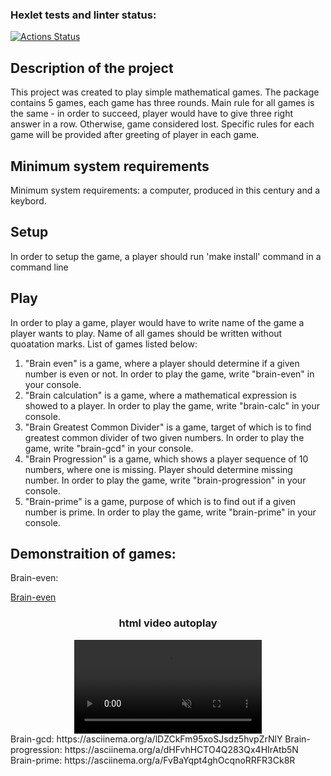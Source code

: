 ### Hexlet tests and linter status:
[![Actions Status](https://github.com/Zyabridos/fullstack-javascript-project-44/workflows/hexlet-check/badge.svg)](https://github.com/Zyabridos/fullstack-javascript-project-44/actions)

## Description of the project
This project was created to play simple mathematical games. The package contains 5 games, each game has three rounds. Main rule for all games is the same - in order to succeed, player would have to give three right answer in a row. Otherwise, game considered lost. Specific rules for each game will be provided after greeting of player in each game.
## Minimum system requirements
Minimum system requirements: a computer, produced in this century and a keybord.
## Setup
In order to setup the game, a player should run 'make install' command in a command line

## Play
In order to play a game, player would have to write name of the game a player wants to play. Name of all games should be written without quoatation marks. List of games listed below:
  1. "Brain even" is a game, where a player should determine if a given number is even or not. In order to play the game, write "brain-even" in your console.
  2. "Brain calculation" is a game, where a mathematical expression is showed to a player. In order to play the game, write "brain-calc" in your console. 
  3. "Brain Greatest Common Divider" is a game, target of which is to find greatest common divider of two given numbers. In order to play the game, write "brain-gcd" in your console. 
  4. "Brain Progression" is a game, which shows a player sequence of 10 numbers, where one is missing. Player should determine missing number. In order to play the game, write "brain-progression" in your console. 
  5. "Brain-prime" is a game, purpose of which is to find out if a given number is prime. In order to play the game, write "brain-prime" in your console. 
## Demonstraition of games:
<!-- You can see an example og game playing by typing in your teminal commands, that are listed below.
asciinema play asciinemas/605445.cast - for example of playing Brain-even
asciinema play asciinemas/605447.cast - for example of playing Brain-calc
asciinema play asciinemas/605448.cast - for example of playing Brain-gcd
asciinema play asciinemas/605449.cast - for example of playing Brain-progression
asciinema play asciinemas/605450.cast - for example of playing Brain-prime -->
<p>Brain-even: </p>
<a href="https://asciinema.org/a/WdCdiVgZQgvj3rMaoQfEdvq7W">Brain-even</a>
<!-- <p>Brain-calculation: </p>
<video controls autoplay>
 <source src="https://asciinema.org/a/1dNup5l5jsFWU4V4XQIRRkLsv" type = "video/cast">
 </video> -->
 <body>
    <center>
        <h3>html video autoplay</h3>
        <video controls autoplay muted>
            <source src="https://treehouse-code-samples.s3.amazonaws.com/html-video-and-audio/bridge.mp4" type="video/mp4">
 
<p>Sorry, your broswer doesn't support embedded videos.</p>
        </video>
    </center>
</body>
Brain-gcd: https://asciinema.org/a/lDZCkFm95xoSJsdz5hvpZrNlY
Brain-progression: https://asciinema.org/a/dHFvhHCTO4Q283Qx4HIrAtb5N
Brain-prime: https://asciinema.org/a/FvBaYqpt4ghOcqnoRRFR3Ck8R